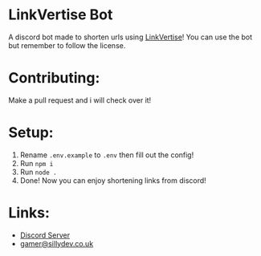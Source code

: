 # LinkVertise Bot
A discord bot made to shorten urls using [LinkVertise](https://linkvertise.com)!
You can use the bot but remember to follow the license.

# Contributing:
Make a pull request and i will check over it!

# Setup:
1. Rename `.env.example` to `.env` then fill out the config!
2. Run `npm i`
3. Run `node .`
4. Done! Now you can enjoy shortening links from discord!

# Links:
- [Discord Server](https://discord.gg/WeQ3TpdfZM)
- gamer@sillydev.co.uk